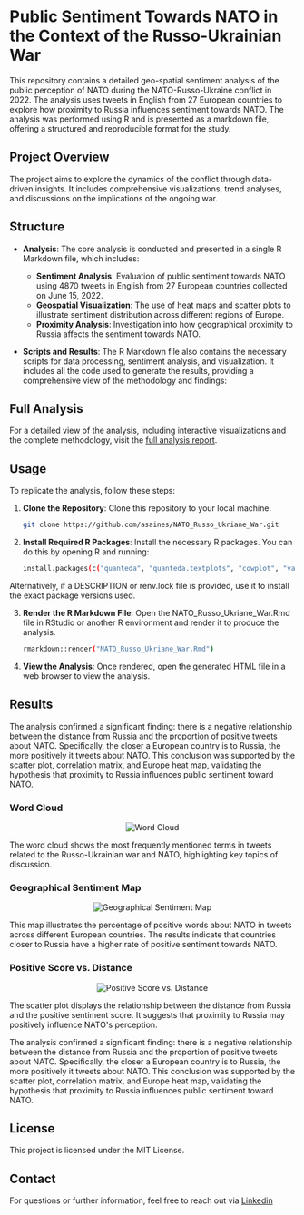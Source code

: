 # Public Sentiment Towards NATO in the Context of the Russo-Ukrainian War

This repository contains a detailed geo-spatial sentiment analysis of the public perception of NATO during the NATO-Russo-Ukraine conflict in 2022. The analysis uses tweets in English from 27 European countries to explore how proximity to Russia influences sentiment towards NATO. The analysis was performed using R and is presented as a markdown file, offering a structured and reproducible format for the study.


## Project Overview

The project aims to explore the dynamics of the conflict through data-driven insights. It includes comprehensive visualizations, trend analyses, and discussions on the implications of the ongoing war.

## Structure

- **Analysis**: The core analysis is conducted and presented in a single R Markdown file, which includes: 

  - **Sentiment Analysis**: Evaluation of public sentiment towards NATO using 4870 tweets in English from 27 European countries collected on June 15, 2022.
  - **Geospatial Visualization**: The use of heat maps and scatter plots to illustrate sentiment distribution across different regions of Europe.
  - **Proximity Analysis**: Investigation into how geographical proximity to Russia affects the sentiment towards NATO.

- **Scripts and Results**: The R Markdown file also contains the necessary scripts for data processing, sentiment analysis, and visualization. It includes all the code used to generate the results, providing a comprehensive view of the methodology and findings:

## Full Analysis

For a detailed view of the analysis, including interactive visualizations and the complete methodology, visit the [full analysis report](https://asaines.github.io/NATO_Russo_Ukriane_War/).

## Usage

To replicate the analysis, follow these steps:

1. **Clone the Repository**: Clone this repository to your local machine.
   
   ```bash
   git clone https://github.com/asaines/NATO_Russo_Ukriane_War.git

2. **Install Required R Packages**: Install the necessary R packages. You can do this by opening R and running:

    ```bash
    install.packages(c("quanteda", "quanteda.textplots", "cowplot", "vader", "readxl", "tidyverse", "REdaS"))


Alternatively, if a DESCRIPTION or renv.lock file is provided, use it to install the exact package versions used.

3. **Render the R Markdown File**: Open the NATO_Russo_Ukriane_War.Rmd file in RStudio or another R environment and render it to produce the analysis.

    ```bash
    rmarkdown::render("NATO_Russo_Ukriane_War.Rmd")

4. **View the Analysis**: Once rendered, open the generated HTML file in a web browser to view the analysis.


## Results
The analysis confirmed a significant finding: there is a negative relationship between the distance from Russia and the proportion of positive tweets about NATO. Specifically, the closer a European country is to Russia, the more positively it tweets about NATO. This conclusion was supported by the scatter plot, correlation matrix, and Europe heat map, validating the hypothesis that proximity to Russia influences public sentiment toward NATO.

### Word Cloud

<div align="center">
    <img src="https://github.com/user-attachments/assets/9c56b6b3-4c87-4d08-bc0e-d668957860b3" alt="Word Cloud">
</div>

The word cloud shows the most frequently mentioned terms in tweets related to the Russo-Ukrainian war and NATO, highlighting key topics of discussion.

### Geographical Sentiment Map

<div align="center">
    <img src="https://github.com/user-attachments/assets/37cbffbc-2d71-4cb6-9d3a-6e8222ed35c1" alt="Geographical Sentiment Map">
</div>

This map illustrates the percentage of positive words about NATO in tweets across different European countries. The results indicate that countries closer to Russia have a higher rate of positive sentiment towards NATO.

### Positive Score vs. Distance

<div align="center">
    <img src="https://github.com/user-attachments/assets/ed5e6ff7-9eb3-4bb7-aa56-1f28f8dd05c5" alt="Positive Score vs. Distance">
</div>

The scatter plot displays the relationship between the distance from Russia and the positive sentiment score. It suggests that proximity to Russia may positively influence NATO's perception.


The analysis confirmed a significant finding: there is a negative relationship between the distance from Russia and the proportion of positive tweets about NATO. Specifically, the closer a European country is to Russia, the more positively it tweets about NATO. This conclusion was supported by the scatter plot, correlation matrix, and Europe heat map, validating the hypothesis that proximity to Russia influences public sentiment toward NATO.

## License

This project is licensed under the MIT License.


## Contact

For questions or further information, feel free to reach out via [Linkedin](https://www.linkedin.com/in/asaines/)
